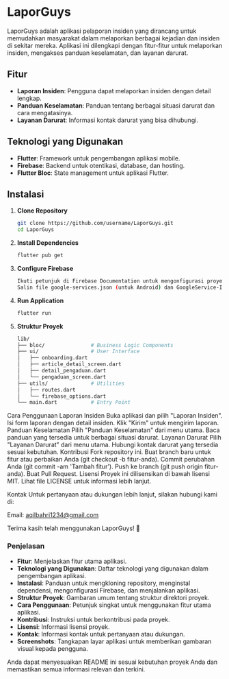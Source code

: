 # LaporGuys

LaporGuys adalah aplikasi pelaporan insiden yang dirancang untuk memudahkan masyarakat dalam melaporkan berbagai kejadian dan insiden di sekitar mereka. Aplikasi ini dilengkapi dengan fitur-fitur untuk melaporkan insiden, mengakses panduan keselamatan, dan layanan darurat.

## Fitur

- **Laporan Insiden**: Pengguna dapat melaporkan insiden dengan detail lengkap.
- **Panduan Keselamatan**: Panduan tentang berbagai situasi darurat dan cara mengatasinya.
- **Layanan Darurat**: Informasi kontak darurat yang bisa dihubungi.

## Teknologi yang Digunakan

- **Flutter**: Framework untuk pengembangan aplikasi mobile.
- **Firebase**: Backend untuk otentikasi, database, dan hosting.
- **Flutter Bloc**: State management untuk aplikasi Flutter.

## Instalasi

1. **Clone Repository**
   ```sh
   git clone https://github.com/username/LaporGuys.git
   cd LaporGuys
2. **Install Dependencies**
   ```sh
   flutter pub get
4. **Configure Firebase**
   ```sh
   Ikuti petunjuk di Firebase Documentation untuk mengonfigurasi proyek Firebase Anda.
   Salin file google-services.json (untuk Android) dan GoogleService-Info.plist (untuk iOS) ke direktori yang sesuai.
6. **Run Application**
   ```sh
   flutter run
8. **Struktur Proyek**
   ```sh
   lib/
   ├── bloc/               # Business Logic Components
   ├── ui/                 # User Interface
   │   ├── onboarding.dart
   │   ├── article_detail_screen.dart
   │   ├── detail_pengaduan.dart
   │   └── pengaduan_screen.dart
   ├── utils/              # Utilities
   │   ├── routes.dart
   │   └── firebase_options.dart
   └── main.dart           # Entry Point

Cara Penggunaan
Laporan Insiden
Buka aplikasi dan pilih "Laporan Insiden".
Isi form laporan dengan detail insiden.
Klik "Kirim" untuk mengirim laporan.
Panduan Keselamatan
Pilih "Panduan Keselamatan" dari menu utama.
Baca panduan yang tersedia untuk berbagai situasi darurat.
Layanan Darurat
Pilih "Layanan Darurat" dari menu utama.
Hubungi kontak darurat yang tersedia sesuai kebutuhan.
Kontribusi
Fork repository ini.
Buat branch baru untuk fitur atau perbaikan Anda (git checkout -b fitur-anda).
Commit perubahan Anda (git commit -am 'Tambah fitur').
Push ke branch (git push origin fitur-anda).
Buat Pull Request.
Lisensi
Proyek ini dilisensikan di bawah lisensi MIT. Lihat file LICENSE untuk informasi lebih lanjut.

Kontak
Untuk pertanyaan atau dukungan lebih lanjut, silakan hubungi kami di:

Email: aqilbahri1234@gmail.com

Terima kasih telah menggunakan LaporGuys! 🚀
### Penjelasan
- **Fitur**: Menjelaskan fitur utama aplikasi.
- **Teknologi yang Digunakan**: Daftar teknologi yang digunakan dalam pengembangan aplikasi.
- **Instalasi**: Panduan untuk mengkloning repository, menginstal dependensi, mengonfigurasi Firebase, dan menjalankan aplikasi.
- **Struktur Proyek**: Gambaran umum tentang struktur direktori proyek.
- **Cara Penggunaan**: Petunjuk singkat untuk menggunakan fitur utama aplikasi.
- **Kontribusi**: Instruksi untuk berkontribusi pada proyek.
- **Lisensi**: Informasi lisensi proyek.
- **Kontak**: Informasi kontak untuk pertanyaan atau dukungan.
- **Screenshots**: Tangkapan layar aplikasi untuk memberikan gambaran visual kepada pengguna.

Anda dapat menyesuaikan README ini sesuai kebutuhan proyek Anda dan memastikan semua informasi relevan dan terkini.
